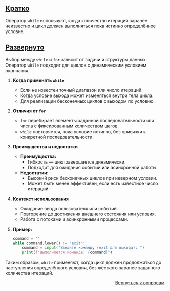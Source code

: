 ## <u>Кратко</u>

Оператор `while` используют, когда количество итераций заранее неизвестно и цикл должен выполняться пока истинно
определённое условие.

## <u>Развернуто</u>

Выбор между `while` и `for` зависит от задачи и структуры данных. Оператор `while` подходит для циклов с динамическим
условием окончания.

1. **Когда применять `while`**
    - Если не известен точный диапазон или число итераций.
    - Когда условие выхода может изменяться внутри тела цикла.
    - Для реализации бесконечных циклов с выходом по условию.

2. **Отличия от `for`**
    - `for` перебирает элементы заданной последовательности или числа с фиксированным количеством шагов.
    - `while` повторяется, пока условие истинно, без привязки к конкретной последовательности.

3. **Преимущества и недостатки**
    - **Преимущества:**
        - Гибкость — цикл завершается динамически.
        - Подходит для ожидания событий или асинхронной работы.
    - **Недостатки:**
        - Высокий риск бесконечных циклов при неверном условии.
        - Может быть менее эффективен, если есть известное число итераций.

4. **Контекст использования**
    - Ожидание ввода пользователя или событий.
    - Повторение до достижения внешнего состояния или условия.
    - Работа с потоками и асинхронными процессами.

5. **Пример:**
    ```python
    command = ""
    while command.lower() != "exit":
        command = input("Введите команду (exit для выхода): ")
        print(f"Выполняется команда: {command}")
    ```

Таким образом, `while` применяют, когда цикл должен продолжаться до наступления определённого условия, без жёсткого
заранее заданного количества итераций.

<div align="right">

[Вернуться к вопросам](../Вопросы.md)

</div>
